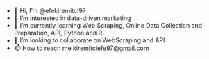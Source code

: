 - 👋 Hi, I’m @efekiremitci97
- 👀 I’m interested in data-driven marketing 
- 🌱 I’m currently learning Web Scraping, Online Data Collection and Preparation, API, Python and R.
- 💞️ I’m looking to collaborate on WebScraping and API
- 📫 How to reach me kiremitciefe97@gmail.com

<!---
efekiremitci97/efekiremitci97 is a ✨ special ✨ repository because its `README.md` (this file) appears on your GitHub profile.
You can click the Preview link to take a look at your changes.
--->

